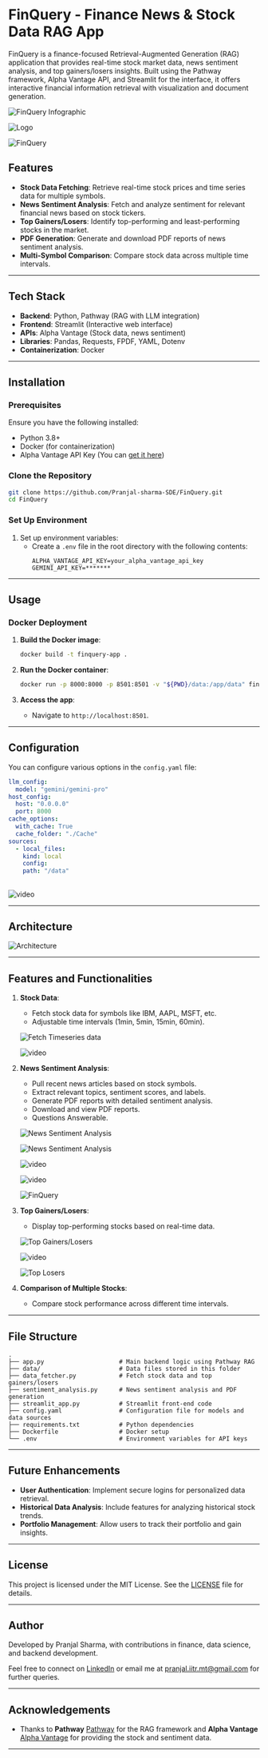 # FinQuery - Finance News & Stock Data RAG App

FinQuery is a finance-focused Retrieval-Augmented Generation (RAG) application that provides real-time stock market data, news sentiment analysis, and top gainers/losers insights. Built using the Pathway framework, Alpha Vantage API, and Streamlit for the interface, it offers interactive financial information retrieval with visualization and document generation.

![FinQuery Infographic](https://res.cloudinary.com/dqhyudo4x/image/upload/v1727539537/img_kqeea6.jpg)

![Logo](https://res.cloudinary.com/dqhyudo4x/image/upload/v1727527200/Gemini_Generated_Image_9gcau79gcau79gca_utq1rr.jpg)

![ FinQuery](https://res.cloudinary.com/dqhyudo4x/image/upload/v1727539536/Final_finquery_se74ka.jpg)

## Features

- **Stock Data Fetching**: Retrieve real-time stock prices and time series data for multiple symbols.
- **News Sentiment Analysis**: Fetch and analyze sentiment for relevant financial news based on stock tickers.
- **Top Gainers/Losers**: Identify top-performing and least-performing stocks in the market.
- **PDF Generation**: Generate and download PDF reports of news sentiment analysis.
- **Multi-Symbol Comparison**: Compare stock data across multiple time intervals.

---

## Tech Stack

- **Backend**: Python, Pathway (RAG with LLM integration)
- **Frontend**: Streamlit (Interactive web interface)
- **APIs**: Alpha Vantage (Stock data, news sentiment)
- **Libraries**: Pandas, Requests, FPDF, YAML, Dotenv
- **Containerization**: Docker

---

## Installation

### Prerequisites
Ensure you have the following installed:
- Python 3.8+
- Docker (for containerization)
- Alpha Vantage API Key (You can [get it here](https://www.alphavantage.co/support/#api-key))

### Clone the Repository

```bash
git clone https://github.com/Pranjal-sharma-SDE/FinQuery.git
cd FinQuery
```

### Set Up Environment

1. Set up environment variables:
   - Create a `.env` file in the root directory with the following contents:
     ```env
     ALPHA_VANTAGE_API_KEY=your_alpha_vantage_api_key
     GEMINI_API_KEY=*******
     ```


---

## Usage


### Docker Deployment

1. **Build the Docker image**:
   ```bash
   docker build -t finquery-app .
   ```

2. **Run the Docker container**:
   ```bash
   docker run -p 8000:8000 -p 8501:8501 -v "${PWD}/data:/app/data" finquery
   ```

3. **Access the app**:
   - Navigate to `http://localhost:8501`.

---

## Configuration

You can configure various options in the `config.yaml` file:

```yaml
llm_config:
  model: "gemini/gemini-pro"
host_config:
  host: "0.0.0.0"
  port: 8000
cache_options:
  with_cache: True
  cache_folder: "./Cache"
sources:
  - local_files:
    kind: local
    config:
    path: "/data"
```

## 
![video](https://res.cloudinary.com/dqhyudo4x/image/upload/v1727543327/ezgif-6-d74243468f_zxoj5i.gif)

---
## Architecture

![Architecture](https://res.cloudinary.com/dqhyudo4x/image/upload/v1727547202/archetecture_avnf2k.jpg)

---

## Features and Functionalities

1. **Stock Data**:
   - Fetch stock data for symbols like IBM, AAPL, MSFT, etc.
   - Adjustable time intervals (1min, 5min, 15min, 60min).

   ![Fetch Timeseries data](https://res.cloudinary.com/dqhyudo4x/image/upload/v1727539537/Timeserires_frc6ul.jpg)

   ![video](https://res.cloudinary.com/dqhyudo4x/image/upload/v1727542252/ezgif-6-21b2e04604_espzdq.gif)


2. **News Sentiment Analysis**:
   - Pull recent news articles based on stock symbols.
   - Extract relevant topics, sentiment scores, and labels.
   - Generate PDF reports with detailed sentiment analysis.
   - Download and view PDF reports.
   - Questions Answerable.

   ![News Sentiment Analysis](https://res.cloudinary.com/dqhyudo4x/image/upload/v1727539537/Pdf_view_imphoy.jpg)

   ![News Sentiment Analysis](https://res.cloudinary.com/dqhyudo4x/image/upload/v1727539536/Final_finquery_se74ka.jpg)

   ![video](https://res.cloudinary.com/dqhyudo4x/image/upload/v1727541660/ezgif-3-abdccfd5e1_iyxwov.gif)

   ![video](https://res.cloudinary.com/dqhyudo4x/image/upload/v1727544264/ezgif-2-3210cf2b21_lk8z0u.gif)

   ![FinQuery](https://res.cloudinary.com/dqhyudo4x/image/upload/v1727541266/ezgif-3-498ec7a521_eylnuw.gif)
  

3. **Top Gainers/Losers**:
   - Display top-performing stocks based on real-time data.

   ![Top Gainers/Losers](https://res.cloudinary.com/dqhyudo4x/image/upload/v1727539537/Top_gainers_yv2diz.jpg)

   ![video](https://res.cloudinary.com/dqhyudo4x/image/upload/v1727541816/ezgif-3-df9ec4d335_rjdynm.gif)

   ![Top Losers](https://res.cloudinary.com/dqhyudo4x/image/upload/v1727539537/top_loss_loxaux.jpg)

4. **Comparison of Multiple Stocks**:
   - Compare stock performance across different time intervals.

---

## File Structure

```
.
├── app.py                     # Main backend logic using Pathway RAG
├── data/                      # Data files stored in this folder
├── data_fetcher.py            # Fetch stock data and top gainers/losers
├── sentiment_analysis.py      # News sentiment analysis and PDF generation
├── streamlit_app.py           # Streamlit front-end code
├── config.yaml                # Configuration file for models and data sources
├── requirements.txt           # Python dependencies
├── Dockerfile                 # Docker setup
└── .env                       # Environment variables for API keys
```

---

## Future Enhancements

- **User Authentication**: Implement secure logins for personalized data retrieval.
- **Historical Data Analysis**: Include features for analyzing historical stock trends.
- **Portfolio Management**: Allow users to track their portfolio and gain insights.

---

## License

This project is licensed under the MIT License. See the [LICENSE](LICENSE) file for details.

---

## Author

Developed by Pranjal Sharma, with contributions in finance, data science, and backend development.

Feel free to connect on [LinkedIn](https://www.linkedin.com/in/pranjal-sharma-93b4a01a4/) or email me at pranjal.iitr.mt@gmail.com for further queries.

---

## Acknowledgements

- Thanks to **Pathway** [Pathway](https://pathway.com/) for the RAG framework and **Alpha Vantage** [Alpha Vantage](https://www.alphavantage.co/) for providing the stock and sentiment data.

---
